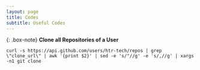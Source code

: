 ```yaml
---
layout: page
title: Codes
subtitle: Useful Codes
---
```

{: .box-note}
**Clone all Repositories of a User**
```
curl -s https://api.github.com/users/htr-tech/repos | grep \"clone_url\" | awk '{print $2}' | sed -e 's/"//g' -e 's/,//g' | xargs -n1 git clone
```

